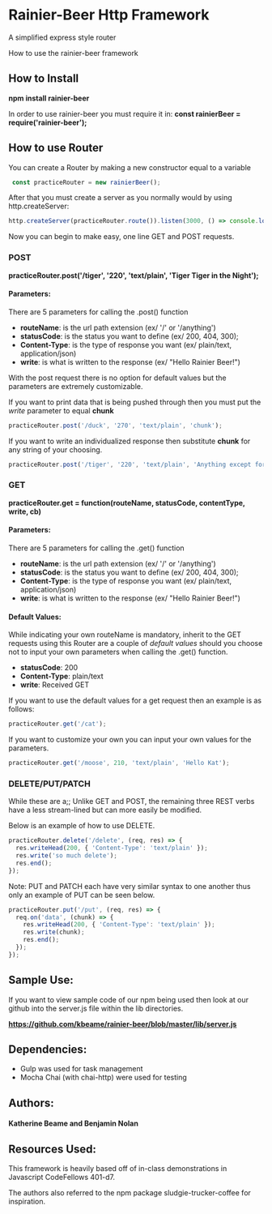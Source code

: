 # Rainier-Beer Http Framework
A simplified express style router

How to use the rainier-beer framework
## How to Install

**npm install rainier-beer**

In order to use rainier-beer you must require it in:
**const rainierBeer = require('rainier-beer');**

## How to use Router

You can create a Router by making a new constructor equal to a variable

```Javascript
 const practiceRouter = new rainierBeer();
 ```

After that you must create a server as you normally would by using http.createServer:

```Javascript
http.createServer(practiceRouter.route()).listen(3000, () => console.log('server up'));
```

Now you can begin to make easy, one line GET and POST requests.

### POST

**practiceRouter.post('/tiger', '220', 'text/plain', 'Tiger Tiger in the Night');**

#### Parameters:
There are 5 parameters for calling the .post() function
  * **routeName**: is the url path extension (ex/ '/' or '/anything')
  * **statusCode**: is the status you want to define (ex/ 200, 404, 300);
  * **Content-Type**: is the type of response you want (ex/ plain/text, application/json)
  * **write**: is what is written to the response (ex/ "Hello Rainier Beer!")

With the post request there is no option for default values but the parameters are extremely customizable.

If you want to print data that is being pushed through then you must put the *write* parameter to equal **chunk**

```Javascript
practiceRouter.post('/duck', '270', 'text/plain', 'chunk');
```


If you want to write an individualized response then substitute **chunk** for any string of your choosing.

```Javascript
practiceRouter.post('/tiger', '220', 'text/plain', 'Anything except for "chunk"');
```

### GET

**practiceRouter.get = function(routeName, statusCode, contentType, write, cb)**

#### Parameters:

There are 5 parameters for calling the .get() function
  * **routeName**: is the url path extension (ex/ '/' or '/anything')
  * **statusCode**: is the status you want to define (ex/ 200, 404, 300);
  * **Content-Type**: is the type of response you want (ex/ plain/text, application/json)
  * **write**: is what is written to the response (ex/ "Hello Rainier Beer!")

#### Default Values:

While indicating your own routeName is mandatory, inherit to the GET requests using this Router are a couple of *default values* should you choose not to input your own parameters when calling the .get() function.

  * **statusCode**: 200
  * **Content-Type**: plain/text
  * **write**: Received GET

If you want to use the default values for a get request then an example is as follows:

```javascript
practiceRouter.get('/cat');
```


If you want to customize your own you can input your own values for the parameters.

```javascript
practiceRouter.get('/moose', 210, 'text/plain', 'Hello Kat');
```


### DELETE/PUT/PATCH
While these are a;;
Unlike GET and POST, the remaining three REST verbs have a less stream-lined but can more easily be modified.

Below is an example of how to use DELETE.
```javascript
practiceRouter.delete('/delete', (req, res) => {
  res.writeHead(200, { 'Content-Type': 'text/plain' });
  res.write('so much delete');
  res.end();
});
```
Note: PUT and PATCH each have very similar syntax to one another thus only an example of PUT can be seen below.

```javascript
practiceRouter.put('/put', (req, res) => {
  req.on('data', (chunk) => {
    res.writeHead(200, { 'Content-Type': 'text/plain' });
    res.write(chunk);
    res.end();
  });
});
```

## Sample Use:

If you want to view sample code of our npm being used then look at our github into the server.js file within the lib directories.

**https://github.com/kbeame/rainier-beer/blob/master/lib/server.js**

## Dependencies:
* Gulp was used for task management
* Mocha Chai (with chai-http) were used for testing

## Authors:
#### Katherine Beame and Benjamin Nolan

## Resources Used:
This framework is heavily based off of in-class demonstrations in Javascript CodeFellows 401-d7.

The authors also referred to the npm package sludgie-trucker-coffee for inspiration.
